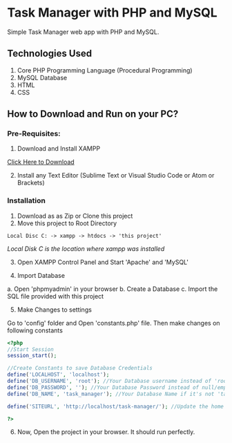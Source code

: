 # Task Manager with PHP and MySQL
Simple Task Manager web app with PHP and MySQL.

## Technologies Used
1. Core PHP Programming Language (Procedural Programming)
2. MySQL Database
3. HTML
4. CSS

## How to Download and Run on your PC?

### Pre-Requisites:

1. Download and Install XAMPP

[Click Here to Download](https://www.apachefriends.org/index.html)

2. Install any Text Editor (Sublime Text or Visual Studio Code or Atom or Brackets)

### Installation

1. Download as as Zip or Clone this project
2. Move this project to Root Directory
```
Local Disc C: -> xampp -> htdocs -> 'this project'
```
*Local Disk C is the location where xampp was installed*

3. Open XAMPP Control Panel and Start 'Apache' and 'MySQL'

4. Import Database

a. Open 'phpmyadmin' in your browser
b. Create a Database
c. Import the SQL file provided with this project

5. Make Changes to settings

Go to 'config' folder and Open 'constants.php' file. Then make changes on following constants
```php
<?php 
//Start Session
session_start();

//Create Constants to save Database Credentials
define('LOCALHOST', 'localhost');
define('DB_USERNAME', 'root'); //Your Database username instead of 'root'
define('DB_PASSWORD', ''); //Your Database Password instead of null/empty
define('DB_NAME', 'task_manager'); //Your Database Name if it's not 'task_manager'

define('SITEURL', 'http://localhost/task-manager/'); //Update the home URL of the project if you have changed port number or it's live on server

?>
```

6. Now, Open the project in your browser. It should run perfectly.


